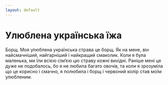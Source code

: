 ```yaml
---
layout: default
---
```


# Улюблена українська їжа

Борщ. 
Моя улюблена українська страва це борщ. 
Як на мене, він найсмачніший, найгарніший і найкращий смаколик. Коли я була маленька, ми їли всією сім’єю цю страву кожні вихідні. Раніше мені це дуже не подобалось, бо я не любила багато овочів, та коли я зрозуміла що це корисно і смачно, я полюбила і борщ і червоний колір став моїм улюбленим.
